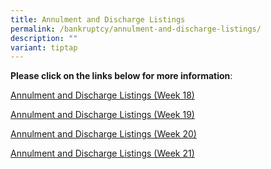 ```yaml
---
title: Annulment and Discharge Listings
permalink: /bankruptcy/annulment-and-discharge-listings/
description: ""
variant: tiptap
---
```

<p><strong>Please click on the links below for more information</strong>:
<br>
</p>
<p><a href="/files/Annulment &amp; Discharge Listings/Annulment_and_Discharge_Listings__Week_18_.pdf" rel="noopener noreferrer nofollow" target="_blank">Annulment and Discharge Listings (Week 18)</a>
</p>
<p><a href="/files/Annulment &amp; Discharge Listings/Annulment_and_Discharge_Listings__Week_19_.pdf" rel="noopener noreferrer nofollow" target="_blank">Annulment and Discharge Listings (Week 19)</a>
</p>
<p><a href="/files/Annulment &amp; Discharge Listings/Annulment_and_Discharge_Listings__Week_20_.pdf" rel="noopener noreferrer nofollow" target="_blank">Annulment and Discharge Listings (Week 20)</a>
</p>
<p><a href="/files/Annulment &amp; Discharge Listings/Annulment_and_Discharge_Listings__Week_21_.pdf" rel="noopener noreferrer nofollow" target="_blank">Annulment and Discharge Listings (Week 21)</a>
</p>